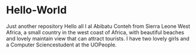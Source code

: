 # Hello-World
Just another repository
Hello all
I al Abibatu Conteh from Sierra Leone West Africa, a small country in the west coast of Africa, with beautiful beaches and lovely maintain view that can attract tourists. I have two lovely girls and a Computer Sciencestudent at the UOPeople.
